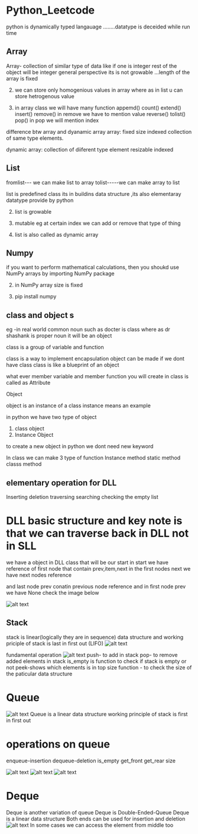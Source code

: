 # Python_Leetcode 
python is dynamically typed langauage ........datatype is deceided while run time

## Array
Array- collection of similar type of data like if one is integer  rest of the object will be integer general perspective its is not growable ...length of the array is fixed 

2) we can store only homogenious values in array where as in list u can store hetrogenous value

3) in array class we will have many function 
appemd()
count()
extend() 
insert()
remove() in remove we have to mention value 
reverse()
tolist()
pop() in pop we will mention index

difference btw array and dyanamic array
array:
fixed size
indexed
collection of same type elements.

dynamic array:
collection of diiferent type element
resizable
indexed

## List
fromlist--- we can  make list to array
tolist-----we can make array to list

list is predefined class its in buildins data structure  ,its also elementaray datatype provide by python

2) list is growable

3) mutable eg at certain index we can add or remove that type of thing

4) list is also called as dynamic array

## Numpy
if you want to perform mathematical calculations, then you shoukd use NumPy arrays by importing NumPy package

2) in NumPy array size is fixed

3) pip install numpy

## class and object s
eg -in real world common noun such as docter is class where as dr shashank is proper noun it will be an object 

class is a group of variable and function

class is a way to implement encapsulation
object can be made if we dont have class 
class is like a blueprint of an object  

what ever member variable and member function you will create in class is called as Attribute


Object 

object is an instance of a class 
instance means an example 

in python we have two type of object 
1) class object
2) Instance Object

to create a new object in python we dont need new keyword

In class we can make 3 type of function 
Instance method 
static method
classs method

##  elementary operation for DLL
Inserting
deletion
traversing
searching
checking the empty list

# DLL basic structure and key note is that we can traverse back in DLL not in SLL

we have a object in DLL class that will be our start in start we have reference of first node that contain prev,item,next in the first nodes next we have next nodes reference 

and last node prev conatin previous node reference and in first node prev we have None check the image  below 

![alt text](image.png)

## Stack
stack is linear(logically they are in sequence) data structure and working priciple of stack is last in first out (LIFO)
![alt text](image-1.png)

fundamental operation 
![alt text](image-2.png)
push- to add in stack
pop- to remove added elements in stack
is_empty is function to check if stack is empty or not
peek-shows which elements is in top 
size function - to check the size of the paticular data structure

# Queue
![alt text](image-5.png)
Queue is a linear data structure working principle of stack is first in first out

# operations on queue
enqueue-insertion
dequeue-deletion
is_empty
get_front
get_rear
size

![alt text](image-6.png)
![alt text](image-7.png)
![alt text](image-8.png)


# Deque 
Deque is another variation of queue 
Deque is Double-Ended-Queue
Deque is a linear data structure
Both ends can be used for insertion  and deletion 
![alt text](image-9.png)
In some cases we can access the element from middle too